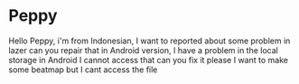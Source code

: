 # Peppy
Hello Peppy, i'm from Indonesian, I want to reported about some problem in lazer can you repair that in Android version, I have a problem in the local storage in Android I cannot access that can you fix it please I want to make some beatmap but I cant access the file
